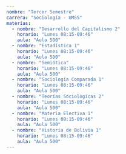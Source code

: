 ```yaml
---
nombre: "Tercer Semestre"
carrera: "Sociología - UMSS"
materias:
  - nombre: "Desarrollo del Capitalismo 2"
    horario: "Lunes 08:15-09:46"
    aula: "Aula 500"
  - nombre: "Estadística 1"
    horario: "Lunes 08:15-09:46"
    aula: "Aula 500"
  - nombre: "Semiótica"
    horario: "Lunes 08:15-09:46"
    aula: "Aula 500"
  - nombre: "Sociología Comparada 1"
    horario: "Lunes 08:15-09:46"
    aula: "Aula 500"
  - nombre: "Teorías Sociológicas 2"
    horario: "Lunes 08:15-09:46"
    aula: "Aula 500"
  - nombre: "Materia Electiva 1"
    horario: "Lunes 08:15-09:46"
    aula: "Aula 500"
  - nombre: "Historia de Bolivia 1"
    horario: "Lunes 08:15-09:46"
    aula: "Aula 500"
---
```

